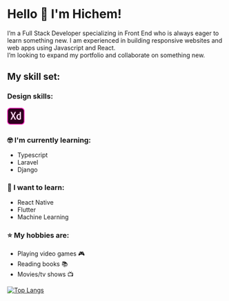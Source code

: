 # Hello 👋 I'm Hichem!

I’m a Full Stack Developer specializing in Front End who is always eager to learn something new. I am experienced in building responsive websites and web apps using Javascript and React.  
I’m looking to expand my portfolio and collaborate on something new.  

## My skill set:  
### Design skills:   
<img src="https://raw.githubusercontent.com/Hichem-Chabou/Hichem-Chabou/master/assets/XD.svg" height="auto" width="40">



### :nerd_face: I'm currently learning:  
- Typescript
- Laravel
- Django

### :thinking: I want to learn:  
- React Native
- Flutter
- Machine Learning

### :star: My hobbies are:  
- Playing video games :video_game:
- Reading books :books:
- Movies/tv shows :tv:  

[![Top Langs](https://github-readme-stats.vercel.app/api/top-langs/?username=Hichem-Chabou)](https://github.com/anuraghazra/github-readme-stats)